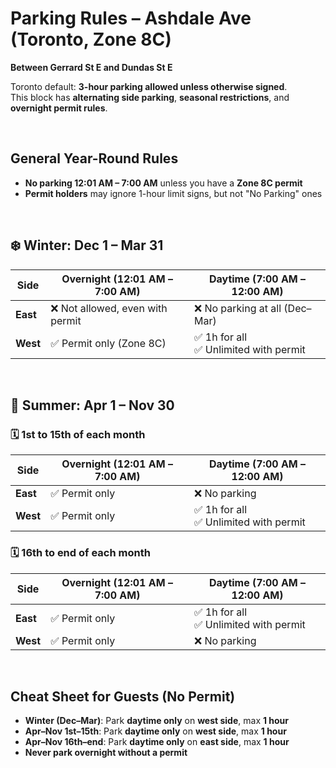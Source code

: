 
# Parking Rules – Ashdale Ave (Toronto, Zone 8C)
**Between Gerrard St E and Dundas St E**

Toronto default: **3-hour parking allowed unless otherwise signed**.  
This block has **alternating side parking**, **seasonal restrictions**, and **overnight permit rules**.

<br>

## General Year-Round Rules
- **No parking 12:01 AM – 7:00 AM** unless you have a **Zone 8C permit**
- **Permit holders** may ignore 1-hour limit signs, but not "No Parking" ones

<br>

## ❄️ Winter: **Dec 1 – Mar 31**

| Side     | Overnight (12:01 AM – 7:00 AM) | Daytime (7:00 AM – 12:00 AM)         |
|----------|--------------------------------|--------------------------------------|
| **East** | ❌ Not allowed, even with permit | ❌ No parking at all (Dec–Mar)        |
| **West** | ✅ Permit only (Zone 8C)         | ✅ 1h for all<br>✅ Unlimited with permit |

<br>

## 🌱 Summer: **Apr 1 – Nov 30**

### 🗓️ 1st to 15th of each month

| Side     | Overnight (12:01 AM – 7:00 AM) | Daytime (7:00 AM – 12:00 AM)         |
|----------|--------------------------------|--------------------------------------|
| **East** | ✅ Permit only                  | ❌ No parking                         |
| **West** | ✅ Permit only                  | ✅ 1h for all<br>✅ Unlimited with permit |

### 🗓️ 16th to end of each month

| Side     | Overnight (12:01 AM – 7:00 AM) | Daytime (7:00 AM – 12:00 AM)         |
|----------|--------------------------------|--------------------------------------|
| **East** | ✅ Permit only                  | ✅ 1h for all<br>✅ Unlimited with permit |
| **West** | ✅ Permit only                  | ❌ No parking                         |

<br>

## Cheat Sheet for Guests (No Permit)

- **Winter (Dec–Mar)**: Park **daytime only** on **west side**, max **1 hour**
- **Apr–Nov 1st–15th**: Park **daytime only** on **west side**, max **1 hour**
- **Apr–Nov 16th–end**: Park **daytime only** on **east side**, max **1 hour**
- **Never park overnight without a permit**
